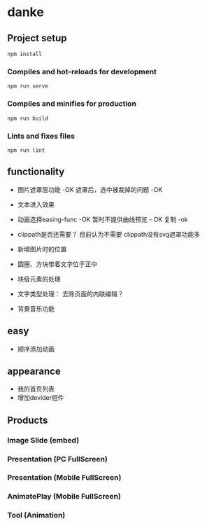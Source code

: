 # danke

## Project setup
```
npm install
```

### Compiles and hot-reloads for development
```
npm run serve
```

### Compiles and minifies for production
```
npm run build
```

### Lints and fixes files
```
npm run lint
```


## functionality
- 图片遮罩层功能 -OK
    遮罩后，选中被裁掉的问题 -OK
- 文本进入效果
- 动画选择easing-func -OK
    暂时不提供曲线预览 - OK
    复制   -ok
- clippath是否还需要？ 目前认为不需要  clippath没有svg遮罩功能多 

- 新增图片时的位置
- 圆圈、方块带着文字位于正中
- 块级元素的处理
- 文字类型处理： 去除页面的内联编辑？


- 背景音乐功能
## easy
- 顺序添加动画


## appearance
- 我的首页列表
- 增加devider组件

## Products
### Image Slide (embed)
### Presentation (PC FullScreen)
### Presentation (Mobile FullScreen)
### AnimatePlay (Mobile FullScreen)
### Tool   (Animation)


